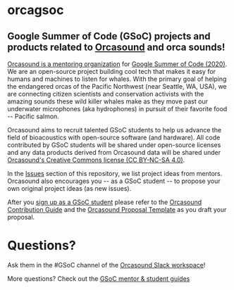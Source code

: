 # orcagsoc
## Google Summer of Code (GSoC) projects and products related to [Orcasound](http://orcasound.net/support#hack) and orca sounds!

[Orcasound is a mentoring organization](https://summerofcode.withgoogle.com/organizations/5399523129556992/) for [Google Summer of Code (2020)](https://summerofcode.withgoogle.com/). We are an open-source project building cool tech that makes it easy for humans and machines to listen for whales. With the primary goal of helping the endangered orcas of the Pacific Northwest (near Seattle, WA, USA), we are connecting citizen scientists and conservation activists with the amazing sounds these wild killer whales make as they move past our underwater microphones (aka hydrophones) in pursuit of their favorite food -- Pacific salmon.

Orcasound aims to recruit talented GSoC students to help us advance the field of bioacoustics with open-source software (and hardware). All code contributed by GSoC students will be shared under open-source licenses and any data products derived from Orcasound data will be shared under [Orcasound's Creative Commons license (CC BY-NC-SA 4.0)](https://creativecommons.org/licenses/by-nc-sa/4.0/).

In the [Issues](https://github.com/orcasound/orcagsoc/issues) section of this repository, we list project ideas from mentors. Orcasound also encourages you -- as a GSoC student -- to propose your own original project ideas (as new issues). 

After you [sign up as a GSoC student](https://summerofcode.withgoogle.com/get-started/) please refer to the [Orcasound Contribution Guide](https://github.com/orcasound/orcagsoc/blob/master/STUDENT-contribution-guide.md) and the [Orcasound Proposal Template](https://github.com/orcasound/orcagsoc/blob/master/STUDENT-proposal-template.md) as you draft your proposal.


# Questions?
Ask them in the #GSoC channel of the [Orcasound Slack workspace](https://join.slack.com/t/orcasound/shared_invite/zt-bd1jk2q9-FjeWr3OzocDBwDgS0g1FdQ)!

More questions? Check out the [GSoC mentor & student guides](https://google.github.io/gsocguides/)
